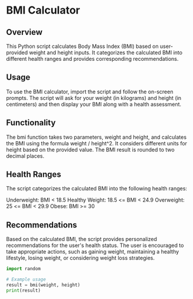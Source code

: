
# BMI Calculator

## Overview
This Python script calculates Body Mass Index (BMI) based on user-provided weight and height inputs. It categorizes the calculated BMI into different health ranges and provides corresponding recommendations.

## Usage
To use the BMI calculator, import the script and follow the on-screen prompts. The script will ask for your weight (in kilograms) and height (in centimeters) and then display your BMI along with a health assessment.

## Functionality
The bmi function takes two parameters, weight and height, and calculates the BMI using the formula weight / height^2. It considers different units for height based on the provided value. The BMI result is rounded to two decimal places.

## Health Ranges
The script categorizes the calculated BMI into the following health ranges:

Underweight: BMI < 18.5
Healthy Weight: 18.5 <= BMI < 24.9
Overweight: 25 <= BMI < 29.9
Obese: BMI >= 30

## Recommendations
Based on the calculated BMI, the script provides personalized recommendations for the user's health status. The user is encouraged to take appropriate actions, such as gaining weight, maintaining a healthy lifestyle, losing weight, or considering weight loss strategies.

```python
import random

# Example usage
result = bmi(weight, height)
print(result)
